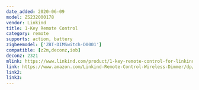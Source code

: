 ```yaml
---
date_added: 2020-06-09
model: ZS232000178
vendor: Linkind
title: 1-Key Remote Control
category: remote
supports: action, battery
zigbeemodel: ['ZBT-DIMSwitch-D0001']
compatible: [z2m,deconz,iob]
deconz: 2321
mlink: https://www.linkind.com/product/1-key-remote-control-for-linkind-zigbee-smart-lights/
link: https://www.amazon.com/Linkind-Remote-Control-Wireless-Dimmer/dp/B07V5VLRNL?ref_=ast_sto_dp
link2: 
link3: 
---
```

 